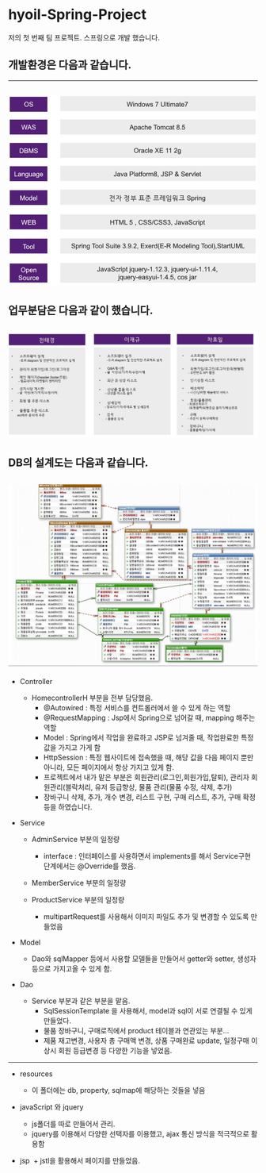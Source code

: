 # hyoil-Spring-Project
저의 첫 번째 팀 프로젝트. 스프링으로 개발 했습니다.
## 개발환경은 다음과 같습니다.
---------------------------------------
![개발환경](./img/01.JPG)
---------------------------------------
## 업무분담은 다음과 같이 했습니다.
![업무분담](./img/02.JPG)
---------------------------------------
## DB의 설계도는 다음과 같습니다.
![DB설계](./img/03.JPG)
---------------------------------------

+ Controller
  + HomecontrollerH 부분을 전부 담당했음.
    - @Autowired : 특정 서비스를 컨트롤러에서 쓸 수 있게 하는 역할
    
    - @RequestMapping : Jsp에서 Spring으로 넘어갈 때, mapping 해주는 역할
    
    - Model : Spring에서 작업을 완료하고 JSP로 넘겨줄 때, 작업완료한 특정 값을 가지고 가게 함
    
    - HttpSession : 특정 웹사이트에 접속했을 때, 해당 값을 다음 페이지 뿐만 아니라, 모든 페이지에서 항상 가지고 있게 함.
    
    - 프로젝트에서 내가 맡은 부분은 회원관리(로그인,회원가입,탈퇴), 관리자 회원관리(블락처리, 유저 등급향상, 물품 관리(물품 수정, 삭제, 추가)
    
    - 장바구니 삭제, 추가, 개수 변경, 리스트 구현, 구매 리스트, 추가, 구매 확정 등을 하였습니다.


+ Service
  + AdminService 부분의 일정량
    - interface : 인터페이스를 사용하면서 implements를 해서 Service구현 단계에서는 @Override를 했음.
  
  + MemberService 부분의 일정량
  
  + ProductService 부분의 일정량
    - multipartRequest를 사용해서 이미지 파일도 추가 및 변경할 수 있도록 만들었음

+ Model
  
  + Dao와 sqlMapper 등에서 사용할 모델들을 만들어서 getter와 setter, 생성자 등으로 가지고올 수 있게 함.
    

+ Dao
  
  + Service 부분과 같은 부분을 맡음.
    
    - SqlSessionTemplate 을 사용해서, model과 sql이 서로 연결될 수 있게 만들었다.
    
    - 물품 장바구니, 구매로직에서 product 테이블과 연관있는 부분... 
    
    - 제품 재고변경, 사용자 총 구매액 변경, 상품 구매완료 update, 일정구매 이상시 회원 등급변경 등 다양한 기능을 넣었음.
    
------------------------------------------------------

+ resources
  + 이 폴더에는 db, property, sqlmap에 해당하는 것들을 넣음
  
+ javaScript 와 jquery
  + js폴더를 따로 만들어서 관리.
  + jquery를 이용해서 다양한 선택자를 이용했고, ajax 통신 방식을 적극적으로 활용함
  
+ jsp
  + jstl을 활용해서 페이지를 만들었음.
